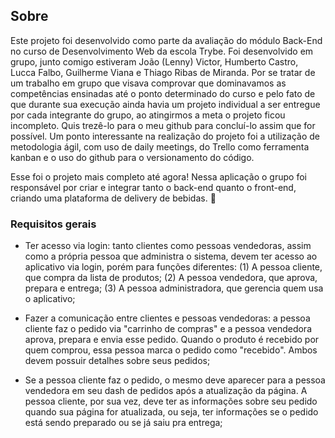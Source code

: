 ## Sobre

Este projeto foi desenvolvido como parte da avaliação do módulo Back-End no curso de Desenvolvimento Web da escola Trybe.
Foi desenvolvido em grupo, junto comigo estiveram João (Lenny) Victor, Humberto Castro, Lucca Falbo, Guilherme Viana e Thiago Ribas de Miranda. Por se tratar de um trabalho em grupo que visava comprovar que dominavamos as competências ensinadas até o ponto determinado do curso e pelo fato de que durante sua execução ainda havia um projeto individual a ser entregue por cada integrante do grupo, ao atingirmos a meta o projeto ficou incompleto. Quis trezê-lo para o meu github para concluí-lo assim que for possível. Um ponto interessante na realização do projeto foi a utilização de metodologia ágil, com uso de daily meetings, do Trello como ferramenta kanban e o uso do github para o versionamento do código.

Esse foi o projeto mais completo até agora! Nessa aplicação o grupo foi responsável por criar e integrar tanto o back-end quanto o front-end, criando uma plataforma de delivery de bebidas. 🍻

### Requisitos gerais

  - Ter acesso via login: tanto clientes como pessoas vendedoras, assim como a própria pessoa que administra o sistema, devem ter acesso ao aplicativo via login, porém para funções diferentes: (1) A pessoa cliente, que compra da lista de produtos; (2) A pessoa vendedora, que aprova, prepara e entrega; (3) A pessoa administradora, que gerencia quem usa o aplicativo;

  - Fazer a comunicação entre clientes e pessoas vendedoras: a pessoa cliente faz o pedido via "carrinho de compras" e a pessoa vendedora aprova, prepara e envia esse pedido. Quando o produto é recebido por quem comprou, essa pessoa marca o pedido como "recebido". Ambos devem possuir detalhes sobre seus pedidos;

  - Se a pessoa cliente faz o pedido, o mesmo deve aparecer para a pessoa vendedora em seu dash de pedidos após a atualização da página. A pessoa cliente, por sua vez, deve ter as informações sobre seu pedido quando sua página for atualizada, ou seja, ter informações se o pedido está sendo preparado ou se já saiu pra entrega;
